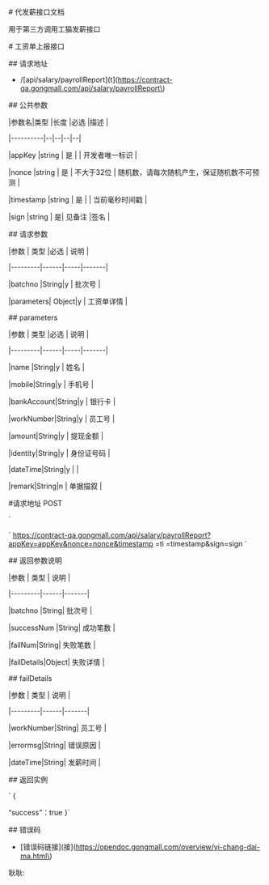 \# 代发薪接口文档  

  

用于第三方调用工猫发薪接口

  

  

\# 工资单上报接口  

  

\#\#  请求地址  

  

- /\[api/salary/payrollReport\]\(t\]\(https://contract-qa.gongmall.com/api/salary/payrollReport\)  



  



\#\#  公共参数  

  

\|参数名\|类型  \|长度  \|必选  \|描述 \|

\|----------\|--\|--\|--\|--\|

\|appKey    \|string \| 是 \|  \| 开发者唯一标识 \|

\|nonce     \|string \| 是 \| 不大于32位 \| 随机数，请每次随机产生，保证随机数不可预测 \|

\|timestamp \|string \| 是 \|  \| 当前毫秒时间戳 \|

\|sign      \|string \|  是\|  见备注  \|签名 \|



\#\# 请求参数  

  

\|参数     \| 类型 \|必选 \| 说明  \|

\|---------\|------\|-----\|-------\|

\|batchno    \|String\|y    \| 批次号      \| 

\|parameters\| Object\|y    \|  工资单详情     \| 



\#\# parameters

\|参数     \| 类型 \|必选 \| 说明  \|

\|---------\|------\|-----\|-------\|

\|name     \|String\|y    \| 姓名      \|

\|mobile\|String\|y    \|   手机号    \|

\|bankAccount\|String\|y    \|   银行卡    \|   

\|workNumber\|String\|y    \|  员工号     \|

\|amount\|String\|y    \|   提现金额    \|

\|identity\|String\|y    \|  身份证号码     \|

\|dateTime\|String\|y    \|       \|

\|remark\|String\|n    \|   单据描叙    \|



\#请求地址 POST

 

\` 

\` https://contract-qa.gongmall.com/api/salary/payrollReport?appKey=appKey&nonce=nonce&timestamp =ti =timestamp&sign=sign    \`

  

\#\# 返回参数说明  

  



\|参数     \| 类型 \| 说明  \|

\|---------\|------\|-------\|

\|batchno    \|String\|  批次号     \| 

\|successNum \|String\|   成功笔数    \|

\|failNum\|String\|    失败笔数   \|   

\|failDetails\|Object\|    失败详情   \| 



\#\# failDetails

\|参数     \| 类型 \| 说明  \|

\|---------\|------\|-------\|

\|workNumber\|String\|   员工号    \|

\|errormsg\|String\|     错误原因  \|

\|dateTime\|String\|     发薪时间  \|  



\#\# 返回实例  

\` {  

 “success”：true }\` 

 

\#\#  错误码



  - \[错误码链接\]\(接\]\(https://opendoc.gongmall.com/overview/yi-chang-dai-ma.html\)

  

  耿耿:



